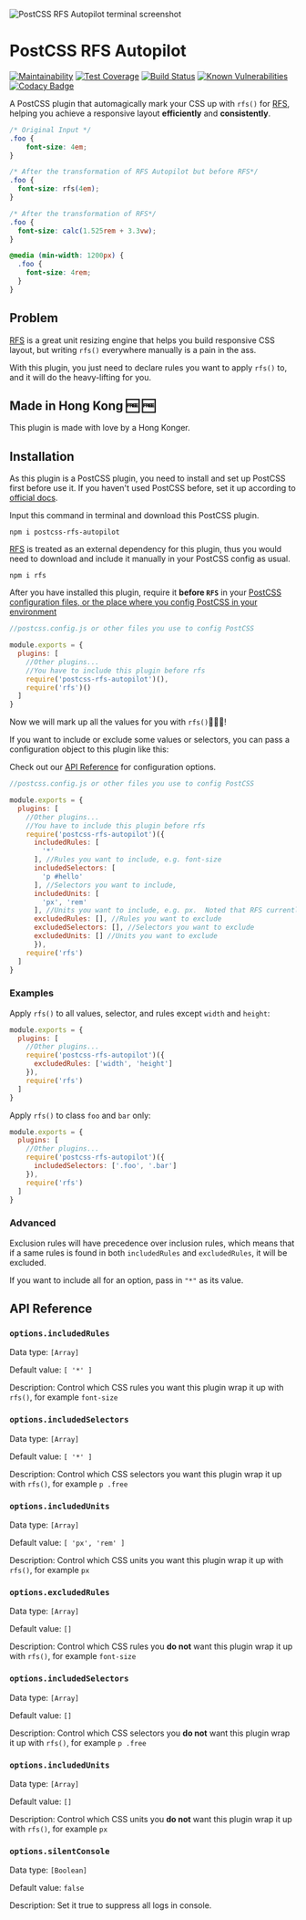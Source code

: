 ![PostCSS RFS Autopilot terminal screenshot](https://github.com/ych605/postcss-rfs-autopilot/blob/master/postcss-rsf-autopilot-example.png?raw=true)

# PostCSS RFS Autopilot

[![Maintainability](https://api.codeclimate.com/v1/badges/5f395780019e3ba34cb0/maintainability)](https://codeclimate.com/github/ych605/postcss-rfs-autopilot/maintainability)
[![Test Coverage](https://api.codeclimate.com/v1/badges/5f395780019e3ba34cb0/test_coverage)](https://codeclimate.com/github/ych605/postcss-rfs-autopilot/test_coverage)
[![Build Status](https://travis-ci.com/ych605/postcss-rfs-autopilot.svg?branch=master)](https://travis-ci.com/ych605/postcss-rfs-autopilot)
[![Known Vulnerabilities](https://snyk.io/test/github/ych605/postcss-rfs-autopilot/badge.svg?targetFile=package.json)](https://snyk.io/test/github/ych605/postcss-rfs-autopilot?targetFile=package.json)
[![Codacy Badge](https://api.codacy.com/project/badge/Grade/4950189eafa94285a9ed8f1d1e0aef44)](https://app.codacy.com/manual/ych605/postcss-rfs-autopilot?utm_source=github.com&utm_medium=referral&utm_content=ych605/postcss-rfs-autopilot&utm_campaign=Badge_Grade_Dashboard)

A PostCSS plugin that automagically mark your CSS up with `rfs()` for [RFS](https://github.com/twbs/rfs), helping you achieve a responsive layout **efficiently** and **consistently**.

```css
/* Original Input */
.foo {
    font-size: 4em;
}
```

```css
/* After the transformation of RFS Autopilot but before RFS*/
.foo {
  font-size: rfs(4em);
}
```

```css
/* After the transformation of RFS*/
.foo {
  font-size: calc(1.525rem + 3.3vw);
}

@media (min-width: 1200px) {
  .foo {
    font-size: 4rem;
  }
}
```

## Problem

[RFS](https://github.com/twbs/rfs) is a great unit resizing engine that helps you build responsive CSS layout, but writing `rfs()` everywhere manually is a pain in the ass.

With this plugin, you just need to declare rules you want to apply `rfs()` to, and it will do the heavy-lifting for you.

## Made in Hong Kong :free: :free:

This plugin is made with love by a Hong Konger.

## Installation

As this plugin is a PostCSS plugin, you need to install and set up PostCSS first before use it. If you haven't used PostCSS before, set it up according to [official docs](https://github.com/postcss/postcss#usage).

Input this command in terminal and download this PostCSS plugin.

```
npm i postcss-rfs-autopilot
```

[RFS](https://github.com/twbs/rfs) is treated as an external dependency for this plugin, thus you would need to download and include it manually in your PostCSS config as usual.

```
npm i rfs
```

After you have installed this plugin, require it **before `RFS`** in your [PostCSS configuration files, or the place where you config PostCSS in your environment](https://github.com/postcss/postcss#usage)

```javascript
//postcss.config.js or other files you use to config PostCSS

module.exports = {
  plugins: [
    //Other plugins...
    //You have to include this plugin before rfs
    require('postcss-rfs-autopilot')(),
    require('rfs')()
  ]
}
```

Now we will mark up all the values for you with `rfs()`:rocket::rocket::rocket:!

If you want to include or exclude some values or selectors, you can pass a configuration object to this plugin like this:

Check out our [API Reference](#api-reference) for configuration options.

```javascript
//postcss.config.js or other files you use to config PostCSS

module.exports = {
  plugins: [
    //Other plugins...
    //You have to include this plugin before rfs
    require('postcss-rfs-autopilot')({
      includedRules: [
        '*'
      ], //Rules you want to include, e.g. font-size
      includedSelectors: [
        'p #hello'
      ], //Selectors you want to include,
      includedUnits: [
        'px', 'rem'
      ], //Units you want to include, e.g. px.  Noted that RFS currently only works with px and rem
      excludedRules: [], //Rules you want to exclude
      excludedSelectors: [], //Selectors you want to exclude
      excludedUnits: [] //Units you want to exclude
      }),
    require('rfs')
  ]
}
```

### Examples

Apply `rfs()` to all values, selector, and rules except `width` and `height`:

```javascript
module.exports = {
  plugins: [
    //Other plugins...
    require('postcss-rfs-autopilot')({
      excludedRules: ['width', 'height']
    }),
    require('rfs')
  ]
}
```

Apply `rfs()` to class `foo` and `bar` only:

```javascript
module.exports = {
  plugins: [
    //Other plugins...
    require('postcss-rfs-autopilot')({
      includedSelectors: ['.foo', '.bar']
    }),
    require('rfs')
  ]
}
```

### Advanced

Exclusion rules will have precedence over inclusion rules, which means that if a same rules is found in both `includedRules` and `excludedRules`, it will be excluded.

If you want to include all for an option, pass in `"*"` as its value.

## API Reference

### `options.includedRules`

Data type: `[Array]`

Default value: `[ '*' ]`

Description: Control which CSS rules you want this plugin wrap it up with `rfs()`, for example `font-size`

### `options.includedSelectors`

Data type: `[Array]`

Default value: `[ '*' ]`

Description: Control which CSS selectors you want this plugin wrap it up with `rfs()`, for example `p .free`

### `options.includedUnits`

Data type: `[Array]`

Default value: `[ 'px', 'rem' ]`

Description: Control which CSS units you want this plugin wrap it up with `rfs()`, for example `px`

### `options.excludedRules`

Data type: `[Array]`

Default value: `[]`

Description: Control which CSS rules you **do not** want this plugin wrap it up with `rfs()`, for example `font-size`

### `options.includedSelectors`

Data type: `[Array]`

Default value: `[]`

Description: Control which CSS selectors you **do not** want this plugin wrap it up with `rfs()`, for example `p .free`

### `options.includedUnits`

Data type: `[Array]`

Default value: `[]`

Description: Control which CSS units you **do not** want this plugin wrap it up with `rfs()`, for example `px`

### `options.silentConsole`

Data type: `[Boolean]`

Default value: `false`

Description: Set it true to suppress all logs in console.
